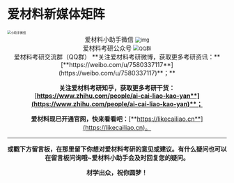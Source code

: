 # 爱材料新媒体矩阵

<img src="https://img.likecailiao.cn/show/wechatxzs.jpg" alt="小助手微信" style="zoom:50%;" />

<center>爱材料小助手微信
<img src="https://img.likecailiao.cn/show/wechatgzh.jpg" alt="img" style="zoom:80%;" />

<center>爱材料考研公众号
<img src="https://img.likecailiao.cn/show/qq/jiaoliu1.jpg" alt="QQ群" style="zoom:80%;" />

<center>爱材料考研交流群（QQ群）
**关注爱材料考研微博，获取更多考研资讯：**[**https://weibo.com/u/7580337117**](https://weibo.com/u/7580337117)**；**

**关注爱材料考研知乎，获取更多考研干货：**[**https://www.zhihu.com/people/ai-cai-liao-kao-yan**](https://www.zhihu.com/people/ai-cai-liao-kao-yan)**；**

**爱材料现已开通官网，快来看看吧：**[**https://likecailiao.cn**](https://likecailiao.cn)。

------

**或戳下方留言板，在那里留下你想对爱材料考研的意见或建议。有什么疑问也可以在留言板问询哦~爱材料小助手会及时回复您的疑问。**

**材学出众，祝你圆梦！**

